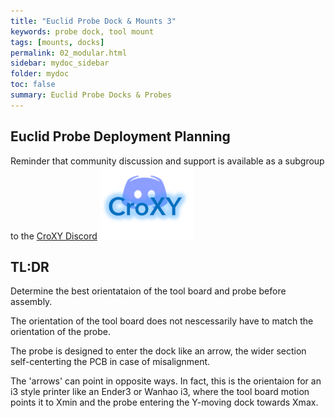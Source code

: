 ```yaml
---
title: "Euclid Probe Dock & Mounts 3"
keywords: probe dock, tool mount
tags: [mounts, docks]
permalink: 02_modular.html
sidebar: mydoc_sidebar
folder: mydoc
toc: false
summary: Euclid Probe Docks & Probes 
---
```


## Euclid Probe Deployment Planning 

Reminder that community discussion and support is available as a subgroup to the <a href='https://discord.gg/jfnVrUx2uK'>CroXY Discord</a> <a href='https://discord.gg/jfnVrUx2uK'> <img src="images\CroXYDiscord.png" alt="CroXY Discord"></a>

## TL:DR 
Determine the best orientataion of the tool board and probe before assembly. 

The orientation of the tool board does not nescessarily have to match the orientation of the probe. 

The probe is designed to enter the dock like an arrow, the wider section self-centerting the PCB in case of misalignment. 

The 'arrows' can point in opposite ways. In fact, this is the orientaion for an i3 style printer like an Ender3 or Wanhao i3, where the tool board motion points it to Xmin and the probe entering the Y-moving dock towards Xmax.   